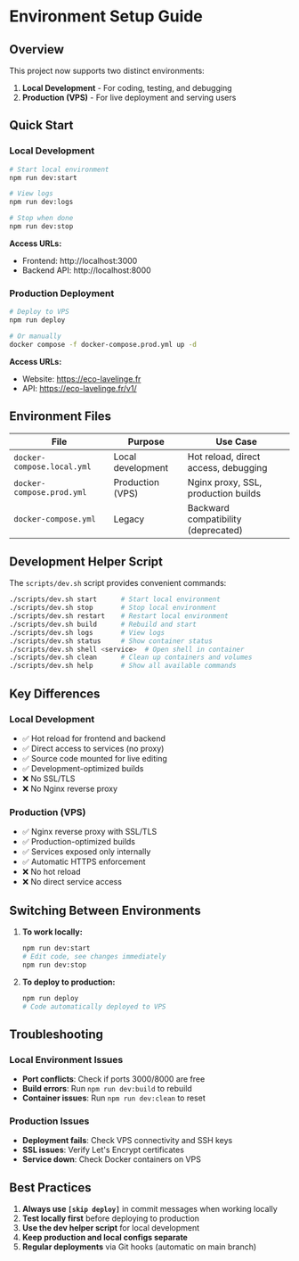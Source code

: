 # Environment Setup Guide

## Overview

This project now supports two distinct environments:

1. **Local Development** - For coding, testing, and debugging
2. **Production (VPS)** - For live deployment and serving users

## Quick Start

### Local Development

```bash
# Start local environment
npm run dev:start

# View logs
npm run dev:logs

# Stop when done
npm run dev:stop
```

**Access URLs:**
- Frontend: http://localhost:3000
- Backend API: http://localhost:8000

### Production Deployment

```bash
# Deploy to VPS
npm run deploy

# Or manually
docker compose -f docker-compose.prod.yml up -d
```

**Access URLs:**
- Website: https://eco-lavelinge.fr
- API: https://eco-lavelinge.fr/v1/

## Environment Files

| File | Purpose | Use Case |
|------|---------|----------|
| `docker-compose.local.yml` | Local development | Hot reload, direct access, debugging |
| `docker-compose.prod.yml` | Production (VPS) | Nginx proxy, SSL, production builds |
| `docker-compose.yml` | Legacy | Backward compatibility (deprecated) |

## Development Helper Script

The `scripts/dev.sh` script provides convenient commands:

```bash
./scripts/dev.sh start      # Start local environment
./scripts/dev.sh stop       # Stop local environment
./scripts/dev.sh restart    # Restart local environment
./scripts/dev.sh build      # Rebuild and start
./scripts/dev.sh logs       # View logs
./scripts/dev.sh status     # Show container status
./scripts/dev.sh shell <service>  # Open shell in container
./scripts/dev.sh clean      # Clean up containers and volumes
./scripts/dev.sh help       # Show all available commands
```

## Key Differences

### Local Development
- ✅ Hot reload for frontend and backend
- ✅ Direct access to services (no proxy)
- ✅ Source code mounted for live editing
- ✅ Development-optimized builds
- ❌ No SSL/TLS
- ❌ No Nginx reverse proxy

### Production (VPS)
- ✅ Nginx reverse proxy with SSL/TLS
- ✅ Production-optimized builds
- ✅ Services exposed only internally
- ✅ Automatic HTTPS enforcement
- ❌ No hot reload
- ❌ No direct service access

## Switching Between Environments

1. **To work locally:**
   ```bash
   npm run dev:start
   # Edit code, see changes immediately
   npm run dev:stop
   ```

2. **To deploy to production:**
   ```bash
   npm run deploy
   # Code automatically deployed to VPS
   ```

## Troubleshooting

### Local Environment Issues
- **Port conflicts**: Check if ports 3000/8000 are free
- **Build errors**: Run `npm run dev:build` to rebuild
- **Container issues**: Run `npm run dev:clean` to reset

### Production Issues
- **Deployment fails**: Check VPS connectivity and SSH keys
- **SSL issues**: Verify Let's Encrypt certificates
- **Service down**: Check Docker containers on VPS

## Best Practices

1. **Always use `[skip deploy]`** in commit messages when working locally
2. **Test locally first** before deploying to production
3. **Use the dev helper script** for local development
4. **Keep production and local configs separate**
5. **Regular deployments** via Git hooks (automatic on main branch)
